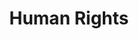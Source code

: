 ---
pid: CH862
title: Human Rights
location_transcription: 
zipcode: '19124'
outside_phl: 
neighborhood: Juniata,Frankford,Feltonville
age: '66'
age_range: 60-69
instagram: 
image_file_name: CH_862.jpg
proposal_transcription: 
topic: Figure,History
topic_summary: 0, 0
type: 
keywords_other: supplementary, CH862
credit: 
image_labels: 
twitter: 
facebook: 
permalink: "/monuments/ch862/"
layout: item-page
---